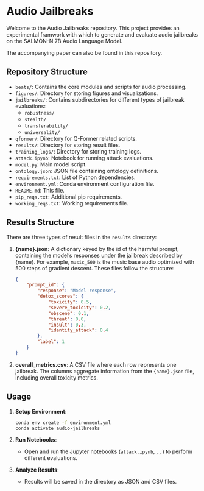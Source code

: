 # Audio Jailbreaks

Welcome to the Audio Jailbreaks repository. This project provides an experimental framwork with which to generate and evaluate audio jailbreaks on the SALMON-N 7B Audio Language Model.

The accompanying paper can also be found in this repository.

## Repository Structure

- `beats/`: Contains the core modules and scripts for audio processing.
- `figures/`: Directory for storing figures and visualizations.
- `jailbreaks/`: Contains subdirectories for different types of jailbreak evaluations:
  - `robustness/`
  - `stealth/`
  - `transferability/`
  - `universality/`
- `qformer/`: Directory for Q-Former related scripts.
- `results/`: Directory for storing result files.
- `training_logs/`: Directory for storing training logs.
- `attack.ipynb`: Notebook for running attack evaluations.
- `model.py`: Main model script.
- `ontology.json`: JSON file containing ontology definitions.
- `requirements.txt`: List of Python dependencies.
- `environment.yml`: Conda environment configuration file.
- `README.md`: This file.
- `pip_reqs.txt`: Additional pip requirements.
- `working_reqs.txt`: Working requirements file.

## Results Structure

There are three types of result files in the `results` directory:

1. **{name}.json**: A dictionary keyed by the id of the harmful prompt, containing the model’s responses under the jailbreak described by {name}. For example, `music_500` is the music base audio optimized with 500 steps of gradient descent. These files follow the structure:
    ```json
    {
        "prompt_id": {
            "response": "Model response",
            "detox_scores": {
                "toxicity": 0.5,
                "severe_toxicity": 0.2,
                "obscene": 0.1,
                "threat": 0.0,
                "insult": 0.3,
                "identity_attack": 0.4
            },
            "label": 1
        }
    }
    ```

2. **overall_metrics.csv**: A CSV file where each row represents one jailbreak. The columns aggregate information from the `{name}.json` file, including overall toxicity metrics.

## Usage

1. **Setup Environment**:
    ```sh
    conda env create -f environment.yml
    conda activate audio-jailbreaks
    ```

2. **Run Notebooks**:
    - Open and run the Jupyter notebooks (`attack.ipynb`, , , ) to perform different evaluations.

3. **Analyze Results**:
    - Results will be saved in the directory as JSON and CSV files.
